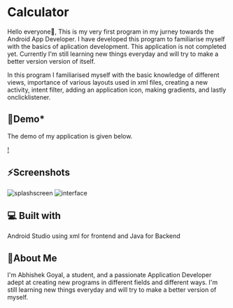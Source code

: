 # **Calculator**
Hello everyone👋, This is my very first program in my jurney towards the Android App Developer. I have developed this program to familiarise myself with the basics of aplication development. This application is not completed yet. Currently I'm still learning new things everyday and will try to make a better version version of itself.

In this program I familiarised myself with the basic knowledge of different views, importance of various layouts used in xml files, creating a new activity, intent filter, adding an application icon, making gradients, and lastly onclicklistener.

## **🚀Demo***

The demo of my application is given below.

[!](https://user-images.githubusercontent.com/107198836/173243839-bd6eccff-bcaa-4614-a2fd-9aad336ddcdc.mp4)

## **⚡Screenshots**

![splashscreen](https://user-images.githubusercontent.com/107198836/173244878-c6e8be79-2e42-4d9f-ac01-411c0b69d4ae.jpg)
![interface](https://user-images.githubusercontent.com/107198836/173244885-0be2b754-f927-4681-95ec-7b6388906fea.png)

## **💻 Built with**
Android Studio using xml for frontend and Java for Backend

## **🤔About Me**
I'm Abhishek Goyal, a student, and a passionate Application Developer adept at creating new programs in different fields and different ways.
I'm still learning new things everyday and will try to make a better version of myself.


